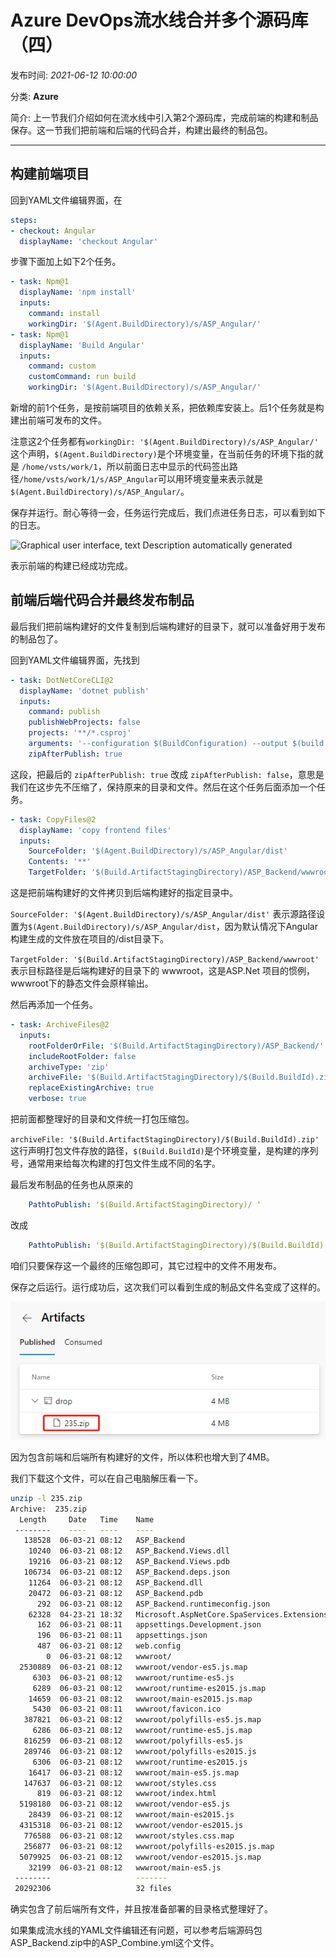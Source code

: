 # Azure DevOps流水线合并多个源码库（四）
发布时间: *2021-06-12 10:00:00*

分类: __Azure__

简介: 上一节我们介绍如何在流水线中引入第2个源码库，完成前端的构建和制品保存。这一节我们把前端和后端的代码合并，构建出最终的制品包。

--------------

## 构建前端项目

回到YAML文件编辑界面，在
```yaml
steps:
- checkout: Angular
  displayName: 'checkout Angular'
```
步骤下面加上如下2个任务。
```yaml
- task: Npm@1
  displayName: 'npm install'
  inputs:
    command: install
    workingDir: '$(Agent.BuildDirectory)/s/ASP_Angular/'
- task: Npm@1
  displayName: 'Build Angular'
  inputs:
    command: custom
    customCommand: run build
    workingDir: '$(Agent.BuildDirectory)/s/ASP_Angular/'
```

新增的前1个任务，是按前端项目的依赖关系，把依赖库安装上。后1个任务就是构建出前端可发布的文件。

注意这2个任务都有`workingDir: '$(Agent.BuildDirectory)/s/ASP_Angular/'`
这个声明，`$(Agent.BuildDirectory)`是个环境变量，在当前任务的环境下指的就是 `/home/vsts/work/1`，所以前面日志中显示的代码签出路径`/home/vsts/work/1/s/ASP_Angular`可以用环境变量来表示就是`$(Agent.BuildDirectory)/s/ASP_Angular/`。

保存并运行。耐心等待一会，任务运行完成后，我们点进任务日志，可以看到如下的日志。

![Graphical user interface, text Description automatically
generated](../assets/img/20210612_Azure_DevOps_Pipeline_4_01.png)

表示前端的构建已经成功完成。

## 前端后端代码合并最终发布制品

最后我们把前端构建好的文件复制到后端构建好的目录下，就可以准备好用于发布的制品包了。

回到YAML文件编辑界面，先找到
```yaml
- task: DotNetCoreCLI@2
  displayName: 'dotnet publish'
  inputs:
    command: publish
    publishWebProjects: false
    projects: '**/*.csproj'
    arguments: '--configuration $(BuildConfiguration) --output $(build.artifactstagingdirectory)'
    zipAfterPublish: true
```
这段，把最后的 `zipAfterPublish: true` 改成 `zipAfterPublish: false`，意思是我们在这步先不压缩了，保持原来的目录和文件。然后在这个任务后面添加一个任务。
```yaml
- task: CopyFiles@2
  displayName: 'copy frontend files'
  inputs:
    SourceFolder: '$(Agent.BuildDirectory)/s/ASP_Angular/dist'
    Contents: '**'
    TargetFolder: '$(Build.ArtifactStagingDirectory)/ASP_Backend/wwwroot'
```
这是把前端构建好的文件拷贝到后端构建好的指定目录中。

`SourceFolder: '$(Agent.BuildDirectory)/s/ASP_Angular/dist'` 表示源路径设置为`$(Agent.BuildDirectory)/s/ASP_Angular/dist`，因为默认情况下Angular构建生成的文件放在项目的/dist目录下。

`TargetFolder: '$(Build.ArtifactStagingDirectory)/ASP_Backend/wwwroot'` 表示目标路径是后端构建好的目录下的 wwwroot，这是ASP.Net 项目的惯例，wwwroot下的静态文件会原样输出。

然后再添加一个任务。
```yaml
- task: ArchiveFiles@2
  inputs:
    rootFolderOrFile: '$(Build.ArtifactStagingDirectory)/ASP_Backend/'
    includeRootFolder: false
    archiveType: 'zip'
    archiveFile: '$(Build.ArtifactStagingDirectory)/$(Build.BuildId).zip'
    replaceExistingArchive: true
    verbose: true
```

把前面都整理好的目录和文件统一打包压缩包。

`archiveFile: '$(Build.ArtifactStagingDirectory)/$(Build.BuildId).zip'`
这行声明打包文件存放的路径，`$(Build.BuildId)`是个环境变量，是构建的序列号，通常用来给每次构建的打包文件生成不同的名字。

最后发布制品的任务也从原来的
```yaml
    PathtoPublish: '$(Build.ArtifactStagingDirectory)/ '
```
改成
```yaml
    PathtoPublish: '$(Build.ArtifactStagingDirectory)/$(Build.BuildId).zip'
```

咱们只要保存这一个最终的压缩包即可，其它过程中的文件不用发布。

保存之后运行。运行成功后，这次我们可以看到生成的制品文件名变成了这样的。

![Graphical user interface, application, Teams Description automatically generated](../assets/img/20210612_Azure_DevOps_Pipeline_4_02.png)

因为包含前端和后端所有构建好的文件，所以体积也增大到了4MB。

我们下载这个文件，可以在自己电脑解压看一下。

```bash
unzip -l 235.zip
Archive:  235.zip
  Length     Date   Time    Name
 --------    ----   ----    ----
   138528  06-03-21 08:12   ASP_Backend
    10240  06-03-21 08:12   ASP_Backend.Views.dll
    19216  06-03-21 08:12   ASP_Backend.Views.pdb
   106734  06-03-21 08:12   ASP_Backend.deps.json
    11264  06-03-21 08:12   ASP_Backend.dll
    20472  06-03-21 08:12   ASP_Backend.pdb
      292  06-03-21 08:12   ASP_Backend.runtimeconfig.json
    62328  04-23-21 18:32   Microsoft.AspNetCore.SpaServices.Extensions.dll
      162  06-03-21 08:11   appsettings.Development.json
      196  06-03-21 08:11   appsettings.json
      487  06-03-21 08:12   web.config
        0  06-03-21 08:12   wwwroot/
  2530889  06-03-21 08:12   wwwroot/vendor-es5.js.map
     6303  06-03-21 08:12   wwwroot/runtime-es5.js
     6289  06-03-21 08:12   wwwroot/runtime-es2015.js.map
    14659  06-03-21 08:12   wwwroot/main-es2015.js.map
     5430  06-03-21 08:11   wwwroot/favicon.ico
   387821  06-03-21 08:12   wwwroot/polyfills-es5.js.map
     6286  06-03-21 08:12   wwwroot/runtime-es5.js.map
   816259  06-03-21 08:12   wwwroot/polyfills-es5.js
   289746  06-03-21 08:12   wwwroot/polyfills-es2015.js
     6306  06-03-21 08:12   wwwroot/runtime-es2015.js
    16417  06-03-21 08:12   wwwroot/main-es5.js.map
   147637  06-03-21 08:12   wwwroot/styles.css
      819  06-03-21 08:12   wwwroot/index.html
  5198180  06-03-21 08:12   wwwroot/vendor-es5.js
    28439  06-03-21 08:12   wwwroot/main-es2015.js
  4315318  06-03-21 08:12   wwwroot/vendor-es2015.js
   776588  06-03-21 08:12   wwwroot/styles.css.map
   256877  06-03-21 08:12   wwwroot/polyfills-es2015.js.map
  5079925  06-03-21 08:12   wwwroot/vendor-es2015.js.map
    32199  06-03-21 08:12   wwwroot/main-es5.js
 --------                   -------
 20292306                   32 files
```

确实包含了前后端所有文件，并且按准备部署的目录格式整理好了。

如果集成流水线的YAML文件编辑还有问题，可以参考后端源码包ASP_Backend.zip中的ASP_Combine.yml这个文件。